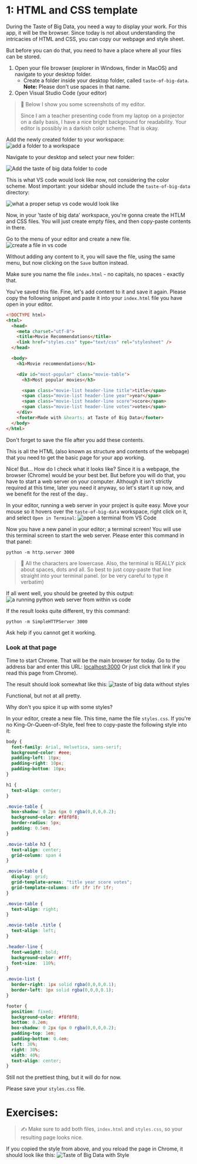 # 1: HTML and CSS template

During the Taste of Big Data, you need a way to display your work. For this app, it will be the browser. Since today is not about understanding the intricacies of HTML and CSS, you can copy our webpage and style sheet.

But before you can do that, you need to have a place where all your files can be stored.
1. Open your file browser (explorer in Windows, finder in MacOS) and navigate to your desktop folder.
    * Create a folder inside your desktop folder, called `taste-of-big-data`. **Note:** Please don't use spaces in that name.
2. Open Visual Studio Code (your editor)

> 🎩 Below I show you some screenshots of my editor.
>
>Since I am a teacher presenting code from my laptop on a projector on a daily basis, I have a nice bright background for readability. Your editor is possibly in a darkish color scheme. That is okay.

Add the newly created folder to your workspace:
![add a folder to a workspace](https://cd.sseu.re/Add-folder-to-workspace-code.png)

Navigate to your desktop and select your new folder:

![Add the taste of big data folder to code](https://cd.sseu.re/Add-taste-of-big-data-to-code.png)

This is what VS code would look like now, not considering the color scheme. Most important: your sidebar should include the `taste-of-big-data` directory:

![what a proper setup vs code would look like](https://cd.sseu.re/Code-resulting-view-no-documents-open.png)

Now, in your 'taste of big data' workspace, you're gonna create the HTLM and CSS files. You will just create empty files, and then copy-paste contents in there.

Go to the menu of your editor and create a new file.
![create a file in vs code](https://cd.sseu.re/code-create-a-new-file.png)

Without adding any content to it, you will save the file, using the same menu, but now clicking on the `Save` button instead.

Make sure you name the file `index.html` - no capitals, no spaces - exactly that.

You've saved this file. Fine, let's add content to it and save it again. Please copy the following snippet and paste it into your `index.html` file you have open in your editor.

```html
<!DOCTYPE html>
<html>
  <head>
    <meta charset="utf-8">
    <title>Movie Recommendations</title>
    <link href="styles.css" type="text/css" rel="stylesheet" />
  </head>

  <body>
    <h1>Movie recommendations</h1>

    <div id="most-popular" class="movie-table">
      <h3>Most popular movies</h3>

      <span class="movie-list header-line title">title</span>
      <span class="movie-list header-line year">year</span>
      <span class="movie-list header-line score">score</span>
      <span class="movie-list header-line votes">votes</span>
    </div>
    <footer>Made with &hearts; at Taste of Big Data</footer>
  </body>
</html>
```
Don't forget to save the file after you add these contents.

This is all the HTML (also known as structure and contents of the webpage) that you need to get the basic page for your app working.

Nice! But... How do I check what it looks like? Since it is a webpage, the browser (Chrome) would be your best bet. But before you will do that, you have to start a web server on your computer. Although it isn't strictly required at this time, later you need it anyway, so let's start it up now, and we benefit for the rest of the day..

In your editor, running a web server in your project is quite easy. Move your mouse so it hovers over the `taste-of-big-data` workspace, right click on it, and select `Open in Terminal`:
![open a terminal from VS Code](https://cd.sseu.re/open-terminal-from-vs-code.png)

Now you have a new panel in your editor; a terminal screen! You will use this terminal screen to start the web server. Please enter this command in that panel:
```terminal
python -m http.server 3000
```

> 🎩 All the characters are lowercase. Also, the terminal is REALLY pick about spaces, dots and all. So best to just copy-paste that line straight into your terminal panel. (or be very careful to type it verbatim)

If all went well, you should be greeted by this output:
![a running python web server from within vs code](https://cd.sseu.re/python-webserver-from-within-vs-code.png)

If the result looks quite different, try this command:
```terminal
python -m SimpleHTTPServer 3000
```
Ask help if you cannot get it working.

### Look at that page
Time to start Chrome. That will be the main browser for today. Go to the address bar and enter this URL: [localhost:3000](http://localhost:3000) Or just click that link if you read this page from Chrome).

The result should look somewhat like this:
![taste of big data without styles](https://cd.sseu.re/taste-of-big-data-without-styles.png)

Functional, but not at all pretty.

Why don't you spice it up with some styles?

In your editor, create a new file. This time, name the file `styles.css`.
If you're no King-Or-Queen-of-Style, feel free to copy-paste the following style into it:

```css
body {
  font-family: Arial, Helvetica, sans-serif;
  background-color: #eee;
  padding-left: 10px;
  padding-right: 10px;
  padding-bottom: 10px;
}

h1 {
  text-align: center;
}

.movie-table {
  box-shadow: 0 2px 6px 0 rgba(0,0,0,0.2);
  background-color: #f8f8f8;
  border-radius: 5px;
  padding: 0.5em;
}

.movie-table h3 {
  text-align: center;
  grid-column: span 4
}

.movie-table {
  display: grid;
  grid-template-areas: "title year score votes";
  grid-template-columns: 4fr 1fr 1fr 1fr;
}

.movie-table {
  text-align: right;
}

.movie-table .title {
  text-align: left;
}

.header-line {
  font-weight: bold;
  background-color: #fff;
  font-size:  110%;
}

.movie-list {
  border-right: 1px solid rgba(0,0,0,0.1);
  border-left: 1px solid rgba(0,0,0,0.1);
}

footer {
  position: fixed;
  background-color: #f8f8f8;
  bottom: 0.2em;
  box-shadow: 0 2px 6px 0 rgba(0,0,0,0.2);
  padding-top: 1em;
  padding-bottom: 0.4em;
  left: 30%;
  right: 30%;
  width: 40%;
  text-align: center;
}
```
Still not the prettiest thing, but it will do for now.

Please save your `styles.css` file.

# Exercises:
> ✍️ Make sure to add both files, `index.html` and `styles.css`, so your resulting page looks nice.

If you copied the style from above, and you reload the page in Chrome, it should look like this:
![Taste of Big Data with Style](https://cd.sseu.re/Taste-of-Big-Data-with-style.png)
